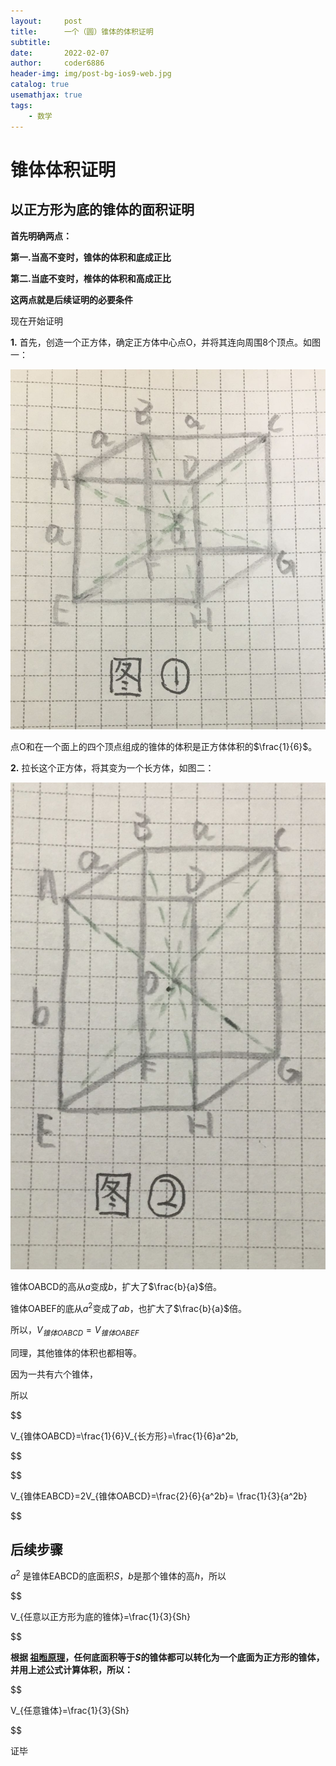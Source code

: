 ```yaml
---
layout:     post
title:      一个（圆）锥体的体积证明
subtitle:   
date:       2022-02-07
author:     coder6886
header-img: img/post-bg-ios9-web.jpg
catalog: true
usemathjax: true
tags:
    - 数学
---
```


# 锥体体积证明

## 以正方形为底的锥体的面积证明

**首先明确两点：**

**第一.当高不变时，锥体的体积和底成正比**

**第二.当底不变时，椎体的体积和高成正比**

**这两点就是后续证明的必要条件**

现在开始证明

**1.** 首先，创造一个正方体，确定正方体中心点O，并将其连向周围8个顶点。如图一：

![](/img/a-cone's-volume-fig-1.jpg)


点O和在一个面上的四个顶点组成的锥体的体积是正方体体积的$\frac{1}{6}$。

**2.** 拉长这个正方体，将其变为一个长方体，如图二：

![](/img/a-cone's-volume-fig-2.jpg)

锥体OABCD的高从$a$变成$b$，扩大了$\frac{b}{a}$倍。

锥体OABEF的底从$a^2$变成了$ab$，也扩大了$\frac{b}{a}$倍。

所以，$V_{锥体OABCD}=V_{锥体OABEF}$

同理，其他锥体的体积也都相等。

因为一共有六个锥体，

所以


$$

V_{锥体OABCD}=\frac{1}{6}V_{长方形}=\frac{1}{6}a^2b,

$$




$$

V_{锥体EABCD}=2V_{锥体OABCD}=\frac{2}{6}{a^2b}= \frac{1}{3}{a^2b}

$$





## 后续步骤

$a^2$ 是锥体EABCD的底面积$S$，$b$是那个锥体的高$h$，所以

$$

V_{任意以正方形为底的锥体}=\frac{1}{3}{Sh}

$$

**根据 [祖暅原理](https://baike.baidu.com/item/%E7%A5%96%E6%9A%85%E5%8E%9F%E7%90%86/5165170)，任何底面积等于$S$的锥体都可以转化为一个底面为正方形的锥体，并用上述公式计算体积，所以：**

$$

V_{任意锥体}=\frac{1}{3}{Sh}

$$

证毕

